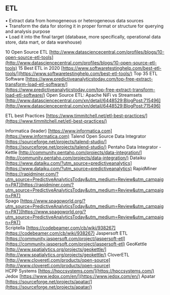## ETL

  
• Extract data from homogeneous or heterogeneous data sources  
• Transform the data for storing it in proper format or structure for querying and analysis purpose  
• Load it into the final target (database, more specifically, operational data store, data mart, or data warehouse)  
  
10 Open Source ETL [http://www.datasciencecentral.com/profiles/blogs/10-open-source-etl-tools](http://www.datasciencecentral.com/profiles/blogs/10-open-source-etl-tools)
15 Best ETL in 2020 [https://www.softwaretestinghelp.com/best-etl-tools/](https://www.softwaretestinghelp.com/best-etl-tools/)
Top 35 ETL Software [https://www.predictiveanalyticstoday.com/top-free-extract-transform-load-etl-software/](https://www.predictiveanalyticstoday.com/top-free-extract-transform-load-etl-software/)
Open Source ETL: Apache NiFi vs Streamsets [http://www.datasciencecentral.com/xn/detail/6448529:BlogPost:715496](http://www.datasciencecentral.com/xn/detail/6448529:BlogPost:715496)

ETL best Practices [https://www.timmitchell.net/etl-best-practices/](https://www.timmitchell.net/etl-best-practices/)

Informatica (leader) [https://www.informatica.com](https://www.informatica.com)
Talend Open Source Data Integrator [https://sourceforge.net/projects/talend-studio/](https://sourceforge.net/projects/talend-studio/)
Pentaho Data Integrator - Kettle [http://community.pentaho.com/projects/data-integration/](http://community.pentaho.com/projects/data-integration/)
Dataiku [https://www.dataiku.com/?utm_source=predictiveanalytics](https://www.dataiku.com/?utm_source=predictiveanalytics)
RapidMiner [https://rapidminer.com/?utm_source=PredictiveAnalyticsToday&utm_medium=Review&utm_campaign=PAT](https://rapidminer.com/?utm_source=PredictiveAnalyticsToday&utm_medium=Review&utm_campaign=PAT)  
Spago [https://www.spagoworld.org/?utm_source=PredictiveAnalyticsToday&utm_medium=Review&utm_campaign=PAT](https://www.spagoworld.org/?utm_source=PredictiveAnalyticsToday&utm_medium=Review&utm_campaign=PAT)  
Scriptella [https://codebeamer.com/cb/wiki/938267](https://codebeamer.com/cb/wiki/938267)
Jaspersoft ETL [https://community.jaspersoft.com/project/jaspersoft-etl](https://community.jaspersoft.com/project/jaspersoft-etl)
GeoKettle [http://www.spatialytics.org/projects/geokettle/](http://www.spatialytics.org/projects/geokettle/)
CloverETL [http://www.cloveretl.com/products/open-source](http://www.cloveretl.com/products/open-source)  
HCPP Systems [https://hpccsystems.com/](https://hpccsystems.com/)
Jedox [https://www.jedox.com/en/](https://www.jedox.com/en/)
Apatar [https://sourceforge.net/projects/apatar/](https://sourceforge.net/projects/apatar/)

